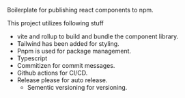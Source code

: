 Boilerplate for publishing react components to npm.

This project utilizes following stuff

- vite and rollup to build and bundle the component library.
- Tailwind has been added for styling.
- Pnpm is used for package management.
- Typescript
- Commitizen for commit messages.
- Github actions for CI/CD.
- Release please for auto release.
  - Sementic versioning for versioning.
